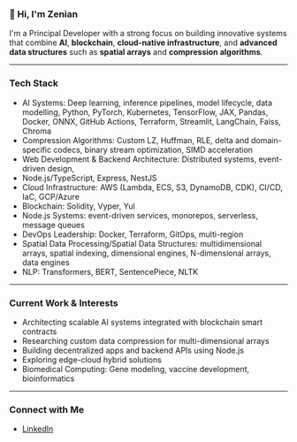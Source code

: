 ### 👋 Hi, I'm Zenian

I'm a Principal Developer with a strong focus on building innovative systems that combine **AI**, **blockchain**, **cloud-native infrastructure**, and **advanced data structures** such as **spatial arrays** and **compression algorithms**.

---

### Tech Stack

- AI Systems: Deep learning, inference pipelines, model lifecycle, data modelling, Python, PyTorch, 
Kubernetes, TensorFlow, JAX, Pandas, Docker, ONNX, GitHub Actions, Terraform, Streamlit, 
LangChain, Faiss, Chroma  
- Compression Algorithms: Custom LZ, Huffman, RLE, delta and domain-specific codecs, binary stream 
optimization, SIMD acceleration 
- Web Development & Backend Architecture: Distributed systems, event-driven design, 
- Node.js/TypeScript, Express, NestJS 
- Cloud Infrastructure: AWS (Lambda, ECS, S3, DynamoDB, CDK), CI/CD, IaC, GCP/Azure 
- Blockchain: Solidity, Vyper, Yul 
- Node.js Systems: event-driven services, monorepos, serverless, message queues 
- DevOps Leadership: Docker, Terraform, GitOps, multi-region 
- Spatial Data Processing/Spatial Data Structures: multidimensional arrays, spatial indexing, dimensional 
engines, N-dimensional arrays, data engines 
- NLP: Transformers, BERT, SentencePiece, NLTK
---

### Current Work & Interests

- Architecting scalable AI systems integrated with blockchain smart contracts  
- Researching custom data compression for multi-dimensional arrays  
- Building decentralized apps and backend APIs using Node.js  
- Exploring edge-cloud hybrid solutions
- Biomedical Computing: Gene modeling, vaccine development, bioinformatics
---

### Connect with Me

- [LinkedIn](http://linkedin.com/in/yevhen-kolomiiets-7a97a625)
